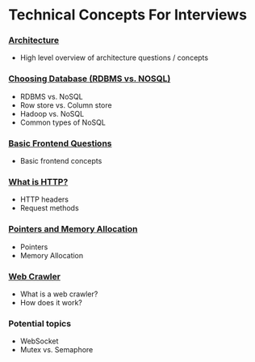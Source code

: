 # Technical Concepts For Interviews

### [Architecture](/Architecture.md)
- High level overview of architecture questions / concepts

### [Choosing Database (RDBMS vs. NOSQL)](/ChoosingDB.md)
- RDBMS vs. NoSQL
- Row store vs. Column store
- Hadoop vs. NoSQL
- Common types of NoSQL

### [Basic Frontend Questions](/Frontend.md)
- Basic frontend concepts

### [What is HTTP?](/HTTP.md)
- HTTP headers
- Request methods

### [Pointers and Memory Allocation](/Memory.md)
- Pointers
- Memory Allocation

### [Web Crawler](/WebCrawler.md)
- What is a web crawler?
- How does it work?

### Potential topics
- WebSocket
- Mutex vs. Semaphore
